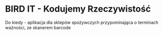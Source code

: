 # BIRD IT - Kodujemy Rzeczywistość

Do kiedy - aplikacja dla sklepów spożywczych przypominająca o terminach ważności, ze skanerem barcode
